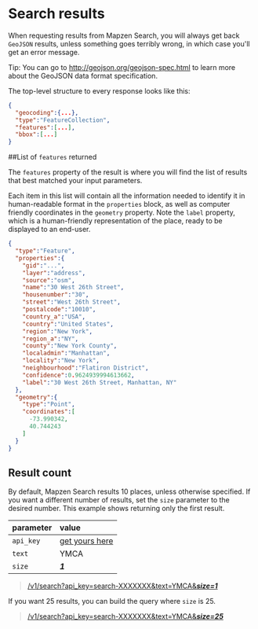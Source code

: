 # Search results

When requesting results from Mapzen Search, you will always get back `GeoJSON` results, unless something goes terribly wrong, in which case you'll get an error message.

  Tip: You can go to http://geojson.org/geojson-spec.html to learn more about the GeoJSON data format specification.

The top-level structure to every response looks like this:

```json
{
  "geocoding":{...},
  "type":"FeatureCollection",
  "features":[...],
  "bbox":[...]
}
```

##List of `features` returned

The `features` property of the result is where you will find the list of results that best matched your input parameters.

Each item in this list will contain all the information needed to identify it in human-readable format in the `properties` block, as well as computer friendly coordinates in the `geometry` property. Note the `label` property, which is a human-friendly representation of the place, ready to be displayed to an end-user.

```json
{
  "type":"Feature",
  "properties":{
    "gid":"...",
    "layer":"address",
    "source":"osm",
    "name":"30 West 26th Street",
    "housenumber":"30",
    "street":"West 26th Street",
    "postalcode":"10010",
    "country_a":"USA",
    "country":"United States",
    "region":"New York",
    "region_a":"NY",
    "county":"New York County",
    "localadmin":"Manhattan",
    "locality":"New York",
    "neighbourhood":"Flatiron District",
    "confidence":0.9624939994613662,
    "label":"30 West 26th Street, Manhattan, NY"
  },
  "geometry":{
    "type":"Point",
    "coordinates":[
      -73.990342,
      40.744243
    ]
  }
}
```

## Result count

By default, Mapzen Search results 10 places, unless otherwise specified. If you want a different number of results, set the `size` parameter to the desired number. This example shows returning only the first result.

| parameter | value |
| :--- | :--- |
| `api_key` | [get yours here](https://mapzen.com/developers) |
| `text` | YMCA |
| `size` | ***1*** |

> [/v1/search?api_key=search-XXXXXXX&text=YMCA&___size=1___](https://search.mapzen.com/v1/search?api_key=search-XXXXXXX&text=YMCA&size=1)

If you want 25 results, you can build the query where `size` is 25.

> [/v1/search?api_key=search-XXXXXXX&text=YMCA&___size=25___](https://search.mapzen.com/v1/search?api_key=search-XXXXXXX&text=YMCA&size=25)
